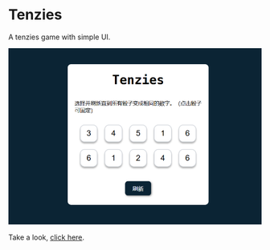 # Tenzies

A tenzies game with simple UI.

![preview](./src/assets/preview.png)

Take a look, [click here](https://tenzies-l5mr.vercel.app/).
